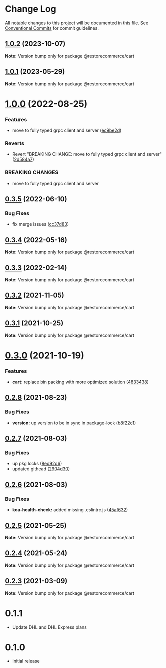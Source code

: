 # Change Log

All notable changes to this project will be documented in this file.
See [Conventional Commits](https://conventionalcommits.org) for commit guidelines.

## [1.0.2](https://github.com/restorecommerce/libs/compare/@restorecommerce/cart@1.0.1...@restorecommerce/cart@1.0.2) (2023-10-07)

**Note:** Version bump only for package @restorecommerce/cart





## [1.0.1](https://github.com/restorecommerce/libs/compare/@restorecommerce/cart@1.0.0...@restorecommerce/cart@1.0.1) (2023-05-29)

**Note:** Version bump only for package @restorecommerce/cart





# [1.0.0](https://github.com/restorecommerce/libs/compare/@restorecommerce/cart@0.3.5...@restorecommerce/cart@1.0.0) (2022-08-25)


### Features

* move to fully typed grpc client and server ([ec9be2d](https://github.com/restorecommerce/libs/commit/ec9be2daff0823e9ba440a2845b7b1a7f2d74b50))


### Reverts

* Revert "BREAKING CHANGE: move to fully typed grpc client and server" ([2d584a7](https://github.com/restorecommerce/libs/commit/2d584a709632ae608f595a2c836deabd34f671d9))


### BREAKING CHANGES

* move to fully typed grpc client and server





## [0.3.5](https://github.com/restorecommerce/libs/compare/@restorecommerce/cart@0.3.4...@restorecommerce/cart@0.3.5) (2022-06-10)


### Bug Fixes

* fix merge issues ([cc37d83](https://github.com/restorecommerce/libs/commit/cc37d8356df3b494af8c6af9e39304a49073301c))





## [0.3.4](https://github.com/restorecommerce/libs/compare/@restorecommerce/cart@0.3.3...@restorecommerce/cart@0.3.4) (2022-05-16)

**Note:** Version bump only for package @restorecommerce/cart





## [0.3.3](https://github.com/restorecommerce/libs/compare/@restorecommerce/cart@0.3.2...@restorecommerce/cart@0.3.3) (2022-02-14)

**Note:** Version bump only for package @restorecommerce/cart





## [0.3.2](https://github.com/restorecommerce/libs/compare/@restorecommerce/cart@0.3.1...@restorecommerce/cart@0.3.2) (2021-11-05)

**Note:** Version bump only for package @restorecommerce/cart





## [0.3.1](https://github.com/restorecommerce/libs/compare/@restorecommerce/cart@0.3.0...@restorecommerce/cart@0.3.1) (2021-10-25)

**Note:** Version bump only for package @restorecommerce/cart





# [0.3.0](https://github.com/restorecommerce/libs/compare/@restorecommerce/cart@0.2.8...@restorecommerce/cart@0.3.0) (2021-10-19)


### Features

* **cart:** replace bin packing with more optimized solution ([4833438](https://github.com/restorecommerce/libs/commit/4833438da8d61a2222c81fcc51f3a6cb908833ea))





## [0.2.8](https://github.com/restorecommerce/libs/compare/@restorecommerce/cart@0.2.7...@restorecommerce/cart@0.2.8) (2021-08-23)


### Bug Fixes

* **version:** up version to be in sync in package-lock ([b8f22c1](https://github.com/restorecommerce/libs/commit/b8f22c1268ee2af4beff7d88bda30f197896e3d2))





## [0.2.7](https://github.com/restorecommerce/libs/compare/@restorecommerce/cart@0.2.6...@restorecommerce/cart@0.2.7) (2021-08-03)


### Bug Fixes

* up pkg locks ([8ed92d6](https://github.com/restorecommerce/libs/commit/8ed92d613b9a095e4b5066056ac566e5dbcf1472))
* updated githead ([2904d30](https://github.com/restorecommerce/libs/commit/2904d30e5773dc8a87c01a08ff6481f99d692354))





## [0.2.6](https://github.com/restorecommerce/libs/compare/@restorecommerce/cart@0.2.5...@restorecommerce/cart@0.2.6) (2021-08-03)


### Bug Fixes

* **koa-health-check:** added missing .eslintrc.js ([45af632](https://github.com/restorecommerce/libs/commit/45af632955d2dd448e7a27f4e8c4b971412cd004))





## [0.2.5](https://github.com/restorecommerce/cart/compare/@restorecommerce/cart@0.2.4...@restorecommerce/cart@0.2.5) (2021-05-25)

**Note:** Version bump only for package @restorecommerce/cart





## [0.2.4](https://github.com/restorecommerce/cart/compare/@restorecommerce/cart@0.2.3...@restorecommerce/cart@0.2.4) (2021-05-24)

**Note:** Version bump only for package @restorecommerce/cart





## [0.2.3](https://github.com/restorecommerce/cart/compare/@restorecommerce/cart@0.2.2...@restorecommerce/cart@0.2.3) (2021-03-09)

**Note:** Version bump only for package @restorecommerce/cart





# 0.1.1

- Update DHL and DHL Express plans

# 0.1.0

- Initial release
